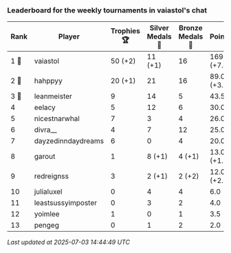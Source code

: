 ### Leaderboard for the weekly tournaments in vaiastol's chat
| Rank | Player | Trophies 🏆 | Silver Medals 🥈 | Bronze Medals 🥉 | Points |
|------|--------|-------------|------------------|------------------|--------|
| 1 🥇 | vaiastol | 50 (+2) | 11 (+1) | 16 | 169.0 (+7.0) |
| 2 🥈 | hahppyy | 20 (+1) | 21 | 16 | 89.0 (+3.0) |
| 3 🥉 | leanmeister | 9 | 14 | 5 | 43.5 |
| 4 | eelacy | 5 | 12 | 6 | 30.0 |
| 5 | nicestnarwhal | 7 | 3 | 4 | 26.0 |
| 6 | divra__ | 4 | 7 | 12 | 25.0 |
| 7 | dayzedinndaydreams | 6 | 0 | 4 | 20.0 |
| 8 | garout | 1 | 8 (+1) | 4 (+1) | 13.0 (+1.5) |
| 9 | redreignss | 3 | 2 (+1) | 2 (+2) | 12.0 (+2.0) |
| 10 | julialuxel | 0 | 4 | 4 | 6.0 |
| 11 | leastsussyimposter | 0 | 3 | 2 | 4.0 |
| 12 | yoimlee | 1 | 0 | 1 | 3.5 |
| 13 | pengeg | 0 | 1 | 2 | 2.0 |

_Last updated at 2025-07-03 14:44:49 UTC_